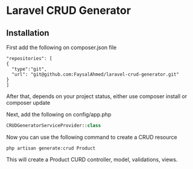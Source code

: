 # Laravel CRUD Generator

## Installation
First add the following on composer.json file  
```
"repositories": [
{
  "type":"git",
  "url": "git@github.com:FaysalAhmed/laravel-crud-generator.git"
}
]
```
After that, depends on your project status, either use  composer install or composer update   

Next, add the following on config/app.php 
```php
CRUDGeneratorServiceProvider::class
```
Now you can use the following command to create a CRUD resource 
```
php artisan generate:crud Product
```

This will create a Product CURD controller, model, validations, views. 
